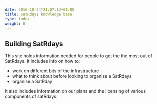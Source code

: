 ```yaml
---
date: 2016-10-24T21:07:13+01:00
title: SatRdays knowledge base
type: index
weight: 0
---
```


## Building SatRdays

This site holds information needed for people to get the the most out of SatRdays. It includes info on how to:

- work on different bits of the infrastructure
- what to think about before looking to organise a SatRdays
- organise a SatRday

It also includes information on our plans and the licensing of various components of satRdays.
